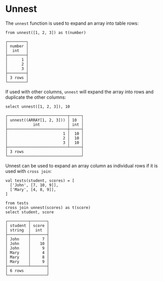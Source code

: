 
# Unnest

The `unnest` function is used to expand an array into table rows:

```wvlet
from unnest([1, 2, 3]) as t(number)
```

```
┌────────┐
│ number │
│  int   │
├────────┤
│      1 │
│      2 │
│      3 │
├────────┤
│ 3 rows │
└────────┘
```

If used with other columns, `unnest` will expand the array into rows and duplicate the other columns:
```wvlet
select unnest([1, 2, 3]), 10
```

```
┌──────────────────────────┬─────┐
│ unnest((ARRAY[1, 2, 3])) │ 10  │
│           int            │ int │
├──────────────────────────┼─────┤
│                        1 │  10 │
│                        2 │  10 │
│                        3 │  10 │
├──────────────────────────┴─────┤
│ 3 rows                         │
└────────────────────────────────┘
```

Unnest can be used to expand an array column as individual rows if it is used with `cross join`:

```wvlet
val tests(student, scores) = [
  ['John', [7, 10, 9]],
  ['Mary', [4, 8, 9]],
]

from tests
cross join unnest(scores) as t(score)
select student, score
```

```
┌─────────┬───────┐
│ student │ score │
│ string  │  int  │
├─────────┼───────┤
│ John    │     7 │
│ John    │    10 │
│ John    │     9 │
│ Mary    │     4 │
│ Mary    │     8 │
│ Mary    │     9 │
├─────────┴───────┤
│ 6 rows          │
└─────────────────┘
```

